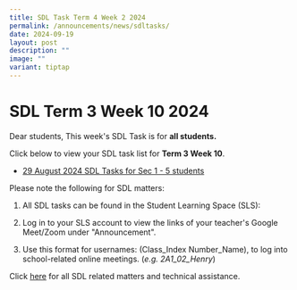 ```yaml
---
title: SDL Task Term 4 Week 2 2024
permalink: /announcements/news/sdltasks/
date: 2024-09-19
layout: post
description: ""
image: ""
variant: tiptap
---
```

<h1>SDL Term 3 Week 10 2024</h1>
<p>Dear students, This week's SDL Task is for <strong>all students.</strong>
</p>
<p>Click below to view your SDL task list for <strong>Term 3 Week 10</strong>.</p>
<ul data-tight="true" class="tight">
<li>
<p><a href="https://docs.google.com/spreadsheets/d/10bYVTB_Ll8djyDER72SFRut8jRkx20FAe62-gkbNoY4/pubhtml" rel="noopener noreferrer nofollow" target="_blank">29 August 2024 SDL Tasks for Sec 1 - 5 students</a>
</p>
<p></p>
</li>
</ul>
<p>Please note the following for SDL matters:</p>
<ol data-tight="true" class="tight">
<li>
<p>All SDL tasks can be found in the Student Learning Space (SLS):</p>
</li>
<li>
<p>Log in to your SLS account to view the links of your teacher's Google
Meet/Zoom under "Announcement".</p>
</li>
<li>
<p>Use this format for usernames: (Class_Index Number_Name), to log into
school-related online meetings. (<em>e.g. 2A1_02_Henry</em>)</p>
</li>
</ol>
<p>Click <a href="https://www.bukitbatoksec.moe.edu.sg/useful-resources/Students/fhbl-seek-discover-and-learn-sdl-fhbl-matters/" rel="noopener noreferrer nofollow" target="_blank">here</a> for
all SDL related matters and technical assistance.</p>